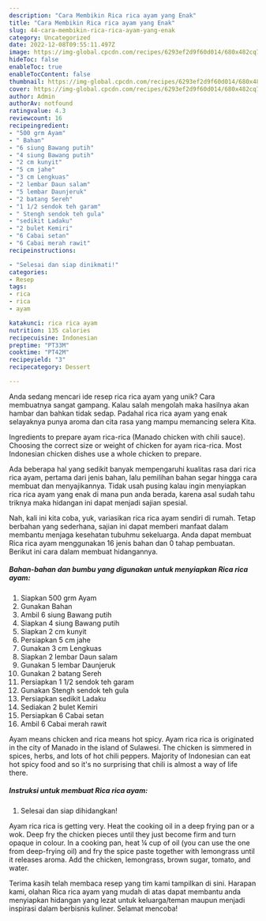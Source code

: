 ```yaml
---
description: "Cara Membikin Rica rica ayam yang Enak"
title: "Cara Membikin Rica rica ayam yang Enak"
slug: 44-cara-membikin-rica-rica-ayam-yang-enak
category: Uncategorized
date: 2022-12-08T09:55:11.497Z
image: https://img-global.cpcdn.com/recipes/6293ef2d9f60d014/680x482cq70/rica-rica-ayam-foto-resep-utama.jpg
hideToc: false
enableToc: true
enableTocContent: false
thumbnail: https://img-global.cpcdn.com/recipes/6293ef2d9f60d014/680x482cq70/rica-rica-ayam-foto-resep-utama.jpg
cover: https://img-global.cpcdn.com/recipes/6293ef2d9f60d014/680x482cq70/rica-rica-ayam-foto-resep-utama.jpg
author: Admin
authorAv: notfound
ratingvalue: 4.3
reviewcount: 16
recipeingredient:
- "500 grm Ayam"
- " Bahan"
- "6 siung Bawang putih"
- "4 siung Bawang putih"
- "2 cm kunyit"
- "5 cm jahe"
- "3 cm Lengkuas"
- "2 lembar Daun salam"
- "5 lembar Daunjeruk"
- "2 batang Sereh"
- "1 1/2 sendok teh garam"
- " Stengh sendok teh gula"
- "sedikit Ladaku"
- "2 bulet Kemiri"
- "6 Cabai setan"
- "6 Cabai merah rawit"
recipeinstructions:

- "Selesai dan siap dinikmati!"
categories:
- Resep
tags:
- rica
- rica
- ayam

katakunci: rica rica ayam 
nutrition: 135 calories
recipecuisine: Indonesian
preptime: "PT33M"
cooktime: "PT42M"
recipeyield: "3"
recipecategory: Dessert

---
```





Anda sedang mencari ide resep rica rica ayam yang unik? Cara membuatnya sangat gampang. Kalau salah mengolah maka hasilnya akan hambar dan bahkan tidak sedap. Padahal rica rica ayam yang enak selayaknya punya aroma dan cita rasa yang mampu memancing selera Kita.





Ingredients to prepare ayam rica-rica (Manado chicken with chili sauce). Choosing the correct size or weight of chicken for ayam rica-rica. Most Indonesian chicken dishes use a whole chicken to prepare.

Ada beberapa hal yang sedikit banyak mempengaruhi kualitas rasa dari rica rica ayam, pertama dari jenis bahan, lalu pemilihan bahan segar hingga cara membuat dan menyajikannya. Tidak usah pusing kalau ingin menyiapkan rica rica ayam yang enak di mana pun anda berada, karena asal sudah tahu triknya maka hidangan ini dapat menjadi sajian spesial.






Nah, kali ini kita coba, yuk, variasikan rica rica ayam sendiri di rumah. Tetap berbahan yang sederhana, sajian ini dapat memberi manfaat dalam membantu menjaga kesehatan tubuhmu sekeluarga. Anda dapat membuat Rica rica ayam menggunakan 16 jenis bahan dan 0 tahap pembuatan. Berikut ini cara dalam membuat hidangannya.

<!--inarticleads1-->

##### Bahan-bahan dan bumbu yang digunakan untuk menyiapkan Rica rica ayam:

1. Siapkan 500 grm Ayam
1. Gunakan  Bahan
1. Ambil 6 siung Bawang putih
1. Siapkan 4 siung Bawang putih
1. Siapkan 2 cm kunyit
1. Persiapkan 5 cm jahe
1. Gunakan 3 cm Lengkuas
1. Siapkan 2 lembar Daun salam
1. Gunakan 5 lembar Daunjeruk
1. Gunakan 2 batang Sereh
1. Persiapkan 1 1/2 sendok teh garam
1. Gunakan  Stengh sendok teh gula
1. Persiapkan sedikit Ladaku
1. Sediakan 2 bulet Kemiri
1. Persiapkan 6 Cabai setan
1. Ambil 6 Cabai merah rawit


Ayam means chicken and rica means hot spicy. Ayam rica rica is originated in the city of Manado in the island of Sulawesi. The chicken is simmered in spices, herbs, and lots of hot chili peppers. Majority of Indonesian can eat hot spicy food and so it&#39;s no surprising that chili is almost a way of life there. 

<!--inarticleads2-->

##### Instruksi untuk membuat Rica rica ayam:


1. Selesai dan siap dihidangkan!

Ayam rica rica is getting very. Heat the cooking oil in a deep frying pan or a wok. Deep fry the chicken pieces until they just become firm and turn opaque in colour. In a cooking pan, heat ¼ cup of oil (you can use the one from deep-frying oil) and fry the spice paste together with lemongrass until it releases aroma. Add the chicken, lemongrass, brown sugar, tomato, and water. 

Terima kasih telah membaca resep yang tim kami tampilkan di sini. Harapan kami, olahan Rica rica ayam yang mudah di atas dapat membantu anda menyiapkan hidangan yang lezat untuk keluarga/teman maupun menjadi inspirasi dalam berbisnis kuliner. Selamat mencoba!

